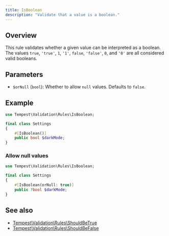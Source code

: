 ```yaml
---
title: IsBoolean
description: "Validate that a value is a boolean."
---
```


## Overview

This rule validates whether a given value can be interpreted as a boolean. The values `true`, `'true'`, `1`, `'1'`, `false`, `'false'`, `0`, and `'0'` are all considered valid booleans.

## Parameters

- `$orNull` (`bool`): Whether to allow `null` values. Defaults to `false`.

## Example

```php
use Tempest\Validation\Rules\IsBoolean;

final class Settings
{
    #[IsBoolean()]
    public bool $darkMode;
}
```

### Allow null values

```php
use Tempest\Validation\Rules\IsBoolean;

final class Settings
{
    #[IsBoolean(orNull: true)]
    public ?bool $darkMode;
}
```

## See also

- [Tempest\Validation\Rules\ShouldBeTrue](41-should-be-true.md)
- [Tempest\Validation\Rules\ShouldBeFalse](40-should-be-false.md)
